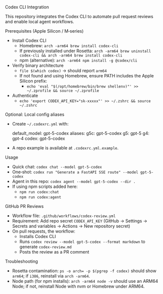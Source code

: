 Codex CLI Integration

This repository integrates the Codex CLI to automate pull request reviews and enable local agent workflows.

Prerequisites (Apple Silicon / M‑series)
- Install Codex CLI
  - Homebrew: `arch -arm64 brew install codex-cli`
  - If previously installed under Rosetta: `arch -arm64 brew uninstall codex-cli && arch -arm64 brew install codex-cli`
  - npm (alternative): `arch -arm64 npm install -g @codex/cli`
- Verify binary architecture
  - `file $(which codex)` → should report `arm64`
  - If not found and using Homebrew, ensure PATH includes the Apple Silicon prefix:
    - `echo 'eval "$(/opt/homebrew/bin/brew shellenv)"' >> ~/.zprofile && source ~/.zprofile`
- Authenticate
  - `echo 'export CODEX_API_KEY="sk-xxxxx"' >> ~/.zshrc && source ~/.zshrc`

Optional: Local config aliases
- Create `~/.codexrc.yml` with:

  default_model: gpt-5-codex
  aliases:
    g5c: gpt-5-codex
    g5: gpt-5
    g4: gpt-4
    codex: gpt-5-codex

- A repo example is available at `.codexrc.yml.example`.

Usage
- Quick chat: `codex chat --model gpt-5-codex`
- One‑shot: `codex run "Generate a FastAPI SSE route" --model gpt-5-codex`
- Agent in this repo: `codex agent --model gpt-5-codex --dir .`
- If using npm scripts added here:
  - `npm run codex:chat`
  - `npm run codex:agent`

GitHub PR Reviews
- Workflow file: `.github/workflows/codex-review.yml`
- Requirement: Add repo secret `CODEX_API_KEY` (GitHub → Settings → Secrets and variables → Actions → New repository secret)
- On pull requests, the workflow:
  - Installs Codex CLI
  - Runs `codex review --model gpt-5-codex --format markdown` to generate `codex-review.md`
  - Posts the review as a PR comment

Troubleshooting
- Rosetta contamination: `ps -o arch= -p $(pgrep -f codex)` should show `arm64`; if `i386`, reinstall via `arch -arm64`.
- Node path (for npm installs): `arch -arm64 node -v` should use an ARM64 Node; if not, reinstall Node with nvm or Homebrew under ARM64.
